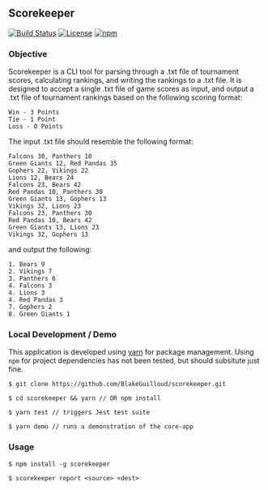 ## Scorekeeper
[![Build Status](https://travis-ci.org/BlakeGuilloud/scorekeeper.svg?branch=master)](https://travis-ci.org/BlakeGuilloud/scorekeeper)
[![License](https://img.shields.io/npm/l/scorekeeper.svg)](https://img.shields.io/npm/l/scorekeeper.svg)
[![npm](https://img.shields.io/npm/v/scorekeeper.svg)](https://img.shields.io/npm/v/scorekeeper.svg)

### Objective
Scorekeeper is a CLI tool for parsing through a .txt file of tournament scores, calculating rankings, and writing the rankings to a .txt file. It is designed to accept a single .txt file of game scores as input, and output a .txt file of tournament rankings based on the following scoring format:
```
Win - 3 Points
Tie - 1 Point
Loss - 0 Points
```

The input .txt file should resemble the following format:
```
Falcons 30, Panthers 10
Green Giants 12, Red Pandas 35
Gophers 22, Vikings 22
Lions 12, Bears 24
Falcons 23, Bears 42
Red Pandas 10, Panthers 30
Green Giants 13, Gophers 13
Vikings 32, Lions 23
Falcons 23, Panthers 30
Red Pandas 10, Bears 42
Green Giants 13, Lions 23
Vikings 32, Gophers 13
```

and output the following:
```
1. Bears 9
2. Vikings 7
3. Panthers 6
4. Falcons 3
4. Lions 3
4. Red Pandas 3
7. Gophers 2
8. Green Giants 1
```

### Local Development / Demo
This application is developed using [yarn](https://yarnpkg.com/en/) for package management. Using `npm` for project dependencies has not been tested, but should subsitute just fine.
```
$ git clone https://github.com/BlakeGuilloud/scorekeeper.git

$ cd scorekeeper && yarn // OR npm install

$ yarn test // triggers Jest test suite

$ yarn demo // runs a demonstration of the core-app
```

### Usage
```
$ npm install -g scorekeeper

$ scorekeeper report <source> <dest>
```
